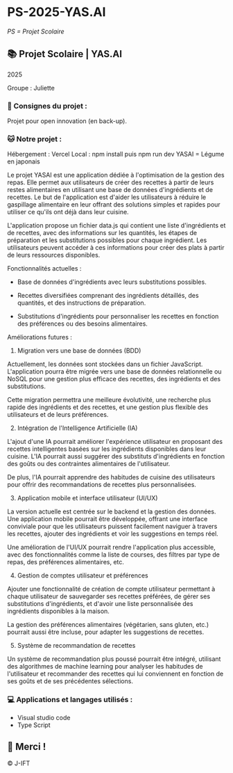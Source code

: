 # PS-2025-YAS.AI

*PS = Projet Scolaire*

## 📚 Projet Scolaire | YAS.AI

2025

Groupe : Juliette

### 📌 Consignes du projet :

Projet pour open innovation (en back-up).


### 🐱 Notre projet :

Hébergement : Vercel
Local : npm install puis npm run dev
YASAI = Légume en japonais

Le projet YASAI est une application dédiée à l'optimisation de la gestion des repas. Elle permet aux utilisateurs de créer des recettes à partir de leurs restes alimentaires en utilisant une base de données d'ingrédients et de recettes. Le but de l'application est d'aider les utilisateurs à réduire le gaspillage alimentaire en leur offrant des solutions simples et rapides pour utiliser ce qu'ils ont déjà dans leur cuisine.

L'application propose un fichier data.js qui contient une liste d'ingrédients et de recettes, avec des informations sur les quantités, les étapes de préparation et les substitutions possibles pour chaque ingrédient. Les utilisateurs peuvent accéder à ces informations pour créer des plats à partir de leurs ressources disponibles.

Fonctionnalités actuelles :

- Base de données d'ingrédients avec leurs substitutions possibles.

- Recettes diversifiées comprenant des ingrédients détaillés, des quantités, et des instructions de préparation.

- Substitutions d'ingrédients pour personnaliser les recettes en fonction des préférences ou des besoins alimentaires.


Améliorations futures :

1. Migration vers une base de données (BDD)

Actuellement, les données sont stockées dans un fichier JavaScript. L'application pourra être migrée vers une base de données relationnelle ou NoSQL pour une gestion plus efficace des recettes, des ingrédients et des substitutions.

Cette migration permettra une meilleure évolutivité, une recherche plus rapide des ingrédients et des recettes, et une gestion plus flexible des utilisateurs et de leurs préférences.

2. Intégration de l'Intelligence Artificielle (IA)
   
L'ajout d'une IA pourrait améliorer l'expérience utilisateur en proposant des recettes intelligentes basées sur les ingrédients disponibles dans leur cuisine. L'IA pourrait aussi suggérer des substituts d'ingrédients en fonction des goûts ou des contraintes alimentaires de l'utilisateur.

De plus, l'IA pourrait apprendre des habitudes de cuisine des utilisateurs pour offrir des recommandations de recettes plus personnalisées.

3. Application mobile et interface utilisateur (UI/UX)
   
La version actuelle est centrée sur le backend et la gestion des données. Une application mobile pourrait être développée, offrant une interface conviviale pour que les utilisateurs puissent facilement naviguer à travers les recettes, ajouter des ingrédients et voir les suggestions en temps réel.

Une amélioration de l'UI/UX pourrait rendre l'application plus accessible, avec des fonctionnalités comme la liste de courses, des filtres par type de repas, des préférences alimentaires, etc.

4. Gestion de comptes utilisateur et préférences
   
Ajouter une fonctionnalité de création de compte utilisateur permettant à chaque utilisateur de sauvegarder ses recettes préférées, de gérer ses substitutions d'ingrédients, et d'avoir une liste personnalisée des ingrédients disponibles à la maison.

La gestion des préférences alimentaires (végétarien, sans gluten, etc.) pourrait aussi être incluse, pour adapter les suggestions de recettes.

5. Système de recommandation de recettes
   
Un système de recommandation plus poussé pourrait être intégré, utilisant des algorithmes de machine learning pour analyser les habitudes de l'utilisateur et recommander des recettes qui lui conviennent en fonction de ses goûts et de ses précédentes sélections.


### 💻 Applications et langages utilisés :

+ Visual studio code
+ Type Script

## 🌸 Merci !
© J-IFT
